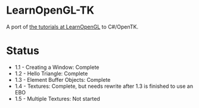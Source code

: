 # LearnOpenGL-TK
A port of [the tutorials at LearnOpenGL](https://learnopengl.com/) to C#/OpenTK.

# Status
* 1.1 - Creating a Window: Complete
* 1.2 - Hello Triangle: Complete
* 1.3 - Element Buffer Objects: Complete
* 1.4 - Textures: Complete, but needs rewrite after 1.3 is finished to use an EBO
* 1.5 - Multiple Textures: Not started